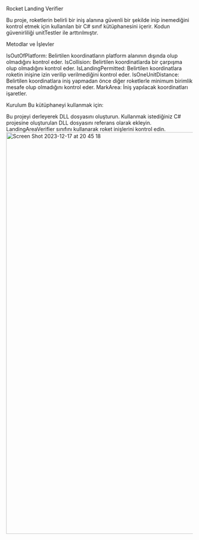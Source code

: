 Rocket Landing Verifier

Bu proje, roketlerin belirli bir iniş alanına güvenli bir şekilde inip inemediğini kontrol etmek için kullanılan bir C# sınıf kütüphanesini içerir. Kodun güvenirliliği unitTestler ile arttırılmıştır.

Metodlar ve İşlevler

IsOutOfPlatform: Belirtilen koordinatların platform alanının dışında olup olmadığını kontrol eder.
IsCollision: Belirtilen koordinatlarda bir çarpışma olup olmadığını kontrol eder.
IsLandingPermitted: Belirtilen koordinatlara roketin inişine izin verilip verilmediğini kontrol eder.
IsOneUnitDistance: Belirtilen koordinatlara iniş yapmadan önce diğer roketlerle minimum birimlik mesafe olup olmadığını kontrol eder.
MarkArea: İniş yapılacak koordinatları işaretler.

Kurulum
Bu kütüphaneyi kullanmak için:

Bu projeyi derleyerek DLL dosyasını oluşturun.
Kullanmak istediğiniz C# projesine oluşturulan DLL dosyasını referans olarak ekleyin.
LandingAreaVerifier sınıfını kullanarak roket inişlerini kontrol edin.
<img width="1083" alt="Screen Shot 2023-12-17 at 20 45 18" src="https://github.com/senaserdar/RocketLandingVerifier/assets/53566797/f3262ac4-13bd-4a5d-9ffe-8be061c5824d">



